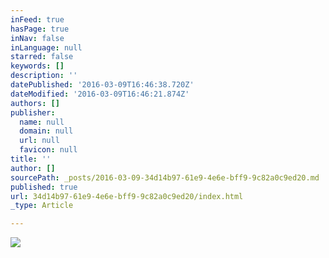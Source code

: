 ```yaml
---
inFeed: true
hasPage: true
inNav: false
inLanguage: null
starred: false
keywords: []
description: ''
datePublished: '2016-03-09T16:46:38.720Z'
dateModified: '2016-03-09T16:46:21.874Z'
authors: []
publisher:
  name: null
  domain: null
  url: null
  favicon: null
title: ''
author: []
sourcePath: _posts/2016-03-09-34d14b97-61e9-4e6e-bff9-9c82a0c9ed20.md
published: true
url: 34d14b97-61e9-4e6e-bff9-9c82a0c9ed20/index.html
_type: Article

---
```

![](https://the-grid-user-content.s3-us-west-2.amazonaws.com/337f3a62-ef88-4d43-93be-03e1a593a487.jpg)